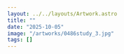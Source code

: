 ```yaml
---
layout: ../../layouts/Artwork.astro
title: ""
date: "2025-10-05"
image: "/artworks/0486study_3.jpg"
tags: []
---
```


